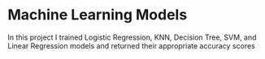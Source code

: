 # Machine Learning Models
In this project I trained Logistic Regression, KNN, Decision Tree, SVM, and Linear Regression models and returned their appropriate accuracy scores 

